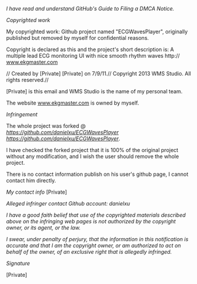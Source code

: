 *I have read and understand GitHub's Guide to Filing a DMCA Notice.*

*Copyrighted work*

My copyrighted work: Github project named "ECGWavesPlayer", originally
published but removed by myself for confidential reasons.

Copyright is declared as this and the project's short description is:
A multiple lead ECG monitoring UI with nice smooth rhythm waves http://
www.ekgmaster.com

// Created by [Private] [Private]  on 7/9/11.// Copyright 2013
WMS Studio. All rights reserved.//

[Private]  is this email and WMS Studio is the name of my
personal team.

The website www.ekgmaster.com is owned by myself.

*Infringement*

The whole project was forked @ *https://github.com/danielxu/ECGWavesPlayer <https://github.com/danielxu/ECGWavesPlayer>*.

I have checked the forked project that it is 100% of the original project
without any modification, and I wish the user should remove the whole
project.

There is no contact information publish on his user's github page, I cannot
contact him directly.

*My contact info*
[Private] 

*Alleged infringer contact*
*Github account: danielxu*

*I have a good faith belief that use of the copyrighted materials described
above on the infringing web pages is not authorized by the copyright owner,
or its agent, or the law.*

*I swear, under penalty of perjury, that the information in this
notification is accurate and that I am the copyright owner, or am
authorized to act on behalf of the owner, of an exclusive right that is
allegedly infringed.*

*Signature*

[Private] 
